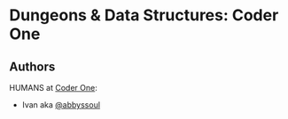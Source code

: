 # Dungeons & Data Structures: Coder One



## Authors
HUMANS at [Coder One](https://www.gocoder.one/):
* Ivan aka [@abbyssoul](https://github.com/abbyssoul)
